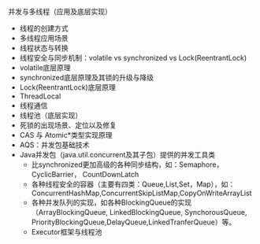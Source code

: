 并发与多线程（应用及底层实现）

- 线程的创建方式
- 多线程应用场景
- 线程状态与转换
- 线程安全与同步机制：volatile vs synchronized vs Lock(ReentrantLock)
- volatile底层原理
- synchronized底层原理及其锁的升级与降级
- Lock(ReentrantLock)底层原理
- ThreadLocal
- 线程通信
- 线程池（底层实现）
- 死锁的出现场景、定位以及修复
- CAS 与 Atomic*类型实现原理
- AQS：并发包基础技术
- Java并发包（java.util.concurrent及其子包）提供的并发工具类
  - 比synchronized更加高级的各种同步结构，如：Semaphore，CyclicBarrier， CountDownLatch
  - 各种线程安全的容器（主要有四类：Queue,List,Set，Map），如：ConcurrentHashMap,ConcurrentSkipListMap,CopyOnWriteArrayList
  - 各种并发队列的实现，如各种BlockingQueue的实现（ArrayBlockingQueue, LinkedBlockingQueue, SynchorousQueue, PriorityBlockingQueue,DelayQueue,LinkedTranferQueue）等。
  - Executor框架与线程池